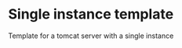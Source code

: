 Single instance template
========================

Template for a tomcat server with a single instance